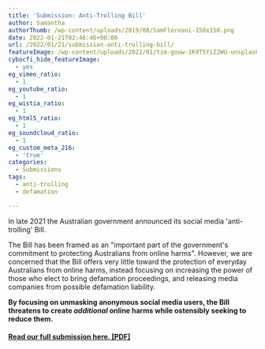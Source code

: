 ```yaml
---
title: 'Submission: Anti-Trolling Bill'
author: Samantha
authorThumb: /wp-content/uploads/2019/08/SamFloreani-150x150.png
date: 2022-01-21T02:46:46+00:00
url: /2022/01/21/submission-anti-trolling-bill/
featureImage: /wp-content/uploads/2022/01/tim-gouw-1K9T5YiZ2WU-unsplash.jpg
cybocfi_hide_featureImage:
  - yes
eg_vimeo_ratio:
  - 1
eg_youtube_ratio:
  - 1
eg_wistia_ratio:
  - 1
eg_html5_ratio:
  - 1
eg_soundcloud_ratio:
  - 1
eg_custom_meta_216:
  - 'true'
categories:
  - Submissions
tags:
  - anti-trolling
  - defamation

---
```



In late 2021 the Australian government announced its social media 'anti-trolling' Bill.

The Bill has been framed as an "important part of the government's commitment to protecting Australians from online harms". However, we are concerned that the Bill offers very little toward the protection of everyday Australians from online harms, instead focusing on increasing the power of those who elect to bring defamation proceedings, and releasing media companies from possible defamation liability.

**By focusing on unmasking anonymous social media users, the Bill threatens to create _additional_ online harms while ostensibly seeking to reduce them.**

#### **<span style="text-decoration: underline;"><a href="/wp-content/uploads/2022/01/DRW-Anti-Trolling-Bill-January-2022.pdf" target="_blank" rel="noreferrer noopener">Read our full submission here. [PDF]</a></span>**

